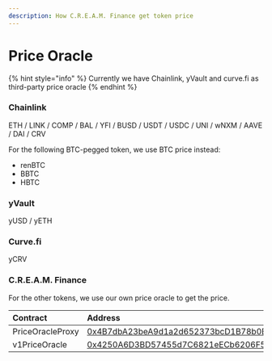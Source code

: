 ```yaml
---
description: How C.R.E.A.M. Finance get token price
---
```


# Price Oracle

{% hint style="info" %}
Currently we have Chainlink, yVault and curve.fi as third-party price oracle
{% endhint %}

### Chainlink

ETH / LINK / COMP / BAL / YFI / BUSD / USDT / USDC / UNI / wNXM / AAVE / DAI / CRV

For the following BTC-pegged token, we use BTC price instead:

* renBTC
* BBTC
* HBTC

### yVault

yUSD / yETH

### Curve.fi

yCRV

### C.R.E.A.M. Finance

For the other tokens, we use our own price oracle to get the price.

| Contract | Address |
| :--- | :--- |
| PriceOracleProxy | [0x4B7dbA23beA9d1a2d652373bcD1B78b0E9e0188a](https://etherscan.io/address/0x4B7dbA23beA9d1a2d652373bcD1B78b0E9e0188a) |
| v1PriceOracle | [0x4250A6D3BD57455d7C6821eECb6206F507576cD2](https://etherscan.io/address/0x4250A6D3BD57455d7C6821eECb6206F507576cD2) |

